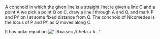 A conchoid in which the given line is a straight line; ie given a line C
and a point A we pick a point Q on C, draw a line l through A and Q, and
mark P and P\\' on l at some fixed distance from Q. The conchoid of
Nicomedes is the locus of P and P\\' as Q moves along C.

It has polar equation
!['  R=a.sec //theta + k.  '](../dictionary/equation_images/3268.1..png)
